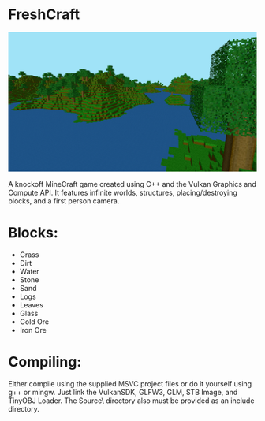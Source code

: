 # FreshCraft

![Screenshot](screenshot.png)

A knockoff MineCraft game created using C++ and the Vulkan Graphics and Compute API. 
It features infinite worlds, structures, placing/destroying blocks, and a first person camera.

# Blocks:
- Grass
- Dirt
- Water
- Stone
- Sand
- Logs
- Leaves
- Glass
- Gold Ore
- Iron Ore

# Compiling:
Either compile using the supplied MSVC project files or do it yourself using g++ or mingw. Just link the VulkanSDK, GLFW3, GLM, STB Image, and TinyOBJ Loader. The Source\ directory also must be provided as an include directory.
